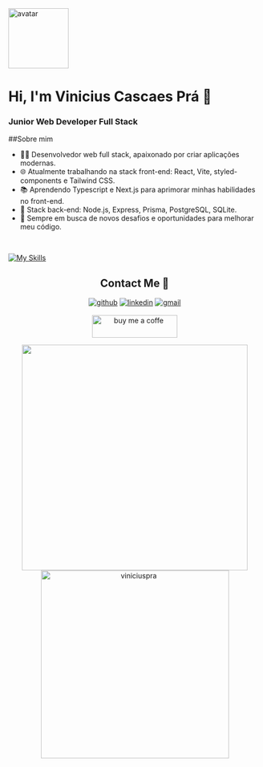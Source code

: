 <img src="https://github.com/viniciuspra/viniciuspra/assets/93842439/e6912a1f-6082-47b3-aa8a-20579c0b4943" alt="avatar" width="120px"/>

# Hi, I'm Vinicius Cascaes Prá 👋
<h3>Junior Web Developer Full Stack</h3>

##Sobre mim

- 👨‍💻 Desenvolvedor web full stack, apaixonado por criar aplicações modernas.
- 🌐 Atualmente trabalhando na stack front-end: React, Vite, styled-components e Tailwind CSS.
- 📚 Aprendendo Typescript e Next.js para aprimorar minhas habilidades no front-end.   
- 🧰 Stack back-end: Node.js, Express, Prisma, PostgreSQL, SQLite.
- 🚀 Sempre em busca de novos desafios e oportunidades para melhorar meu código.

<br>

[![My Skills](https://skillicons.dev/icons?i=js,ts,html,css,react,vite,tailwind,styledcomponents,nextjs,nodejs,express,prisma,sqlite,postgres,&perline=7)](https://skillicons.dev)

<div align="center">
  
## Contact Me 🤝

<a href="https://github.com/viniciuspra" target="_blank"><img src="https://img.shields.io/badge/-viniciuspra-black?logo=github&style=flat-square" alt="github"/></a>
<a href="https://www.linkedin.com/in/www.linkedin.com/in/vinicius-cascaes-pra" target="_blank"><img src="https://img.shields.io/badge/-vinicius_cascaes_pra-blue?logo=linkedin&style=flat-square" alt="linkedin"></a>
<a href="mailto:vinicius.cascaesp@gmail.com"><img src="https://img.shields.io/badge/-vinicius.cascaesp@gmail.com-white?logo=gmail&style=flat-square" alt="gmail"/></a>
<br/><br/>
<a href="https://www.buymeacoffee.com/viniciuspra" target="_blank"><img src="https://cdn.buymeacoffee.com/buttons/v2/default-yellow.png" height="45" width="170" alt="buy me a coffe" /></a>
</div>

<div align="center">
    <img src="https://github-readme-stats.vercel.app/api?username=viniciuspra&include_all_commits=true&count_private=true&show_icons=true&line_height=20&title_color=7A7ADB&icon_color=2234AE&text_color=D3D3D3&bg_color=0,000000,130F40" width="450"/>
    <img src="https://github-readme-stats.vercel.app/api/top-langs?username=viniciuspra&show_icons=true&locale=en&layout=compact&line_height=20&title_color=7A7ADB&icon_color=2234AE&text_color=D3D3D3&bg_color=0,000000,130F40" width="375" alt="viniciuspra"/>
</div>
